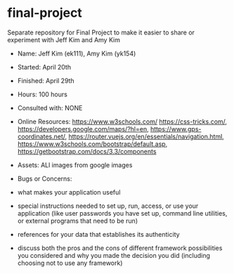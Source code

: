 # final-project
Separate repository for Final Project to make it easier to share or experiment with Jeff Kim and Amy Kim
- Name: Jeff Kim (ek111), Amy Kim (yk154)
- Started: April 20th
- Finished: April 29th
- Hours:  100 hours
- Consulted with: NONE
- Online Resources: https://www.w3schools.com/ https://css-tricks.com/, https://developers.google.com/maps/?hl=en, https://www.gps-coordinates.net/, https://router.vuejs.org/en/essentials/navigation.html, https://www.w3schools.com/bootstrap/default.asp, https://getbootstrap.com/docs/3.3/components
- Assets: ALl images from google images
- Bugs or Concerns: 


- what makes your application useful
- special instructions needed to set up, run, access, or use your application (like user passwords you have set up, command line utilities, or external programs that need to be run)
- references for your data that establishes its authenticity
- discuss both the pros and the cons of different framework possibilities you considered and why you made the decision you did (including choosing not to use any framework)